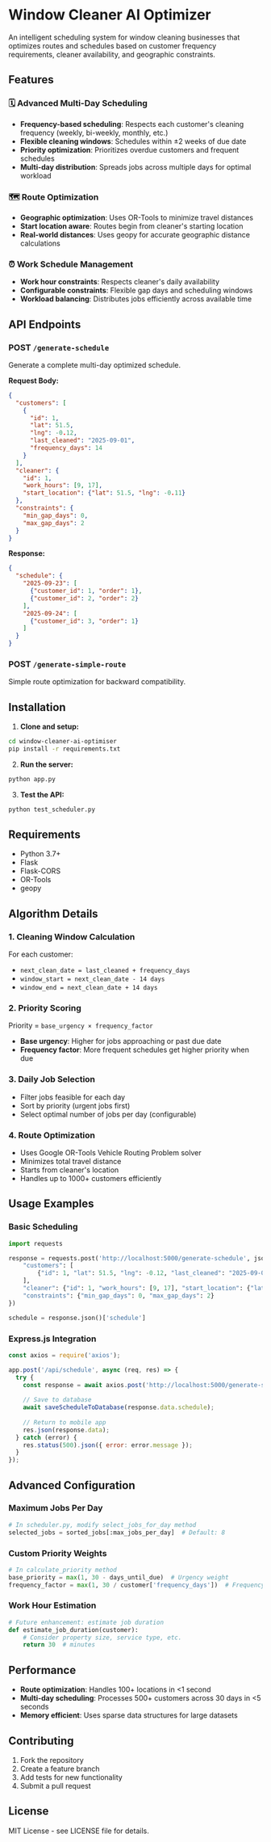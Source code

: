 # Window Cleaner AI Optimizer

An intelligent scheduling system for window cleaning businesses that optimizes routes and schedules based on customer frequency requirements, cleaner availability, and geographic constraints.

## Features

### 🗓️ Advanced Multi-Day Scheduling
- **Frequency-based scheduling**: Respects each customer's cleaning frequency (weekly, bi-weekly, monthly, etc.)
- **Flexible cleaning windows**: Schedules within ±2 weeks of due date
- **Priority optimization**: Prioritizes overdue customers and frequent schedules
- **Multi-day distribution**: Spreads jobs across multiple days for optimal workload

### 🗺️ Route Optimization
- **Geographic optimization**: Uses OR-Tools to minimize travel distances
- **Start location aware**: Routes begin from cleaner's starting location
- **Real-world distances**: Uses geopy for accurate geographic distance calculations

### ⏰ Work Schedule Management
- **Work hour constraints**: Respects cleaner's daily availability
- **Configurable constraints**: Flexible gap days and scheduling windows
- **Workload balancing**: Distributes jobs efficiently across available time

## API Endpoints

### POST `/generate-schedule`
Generate a complete multi-day optimized schedule.

**Request Body:**
```json
{
  "customers": [
    {
      "id": 1,
      "lat": 51.5,
      "lng": -0.12,
      "last_cleaned": "2025-09-01",
      "frequency_days": 14
    }
  ],
  "cleaner": {
    "id": 1,
    "work_hours": [9, 17],
    "start_location": {"lat": 51.5, "lng": -0.11}
  },
  "constraints": {
    "min_gap_days": 0,
    "max_gap_days": 2
  }
}
```

**Response:**
```json
{
  "schedule": {
    "2025-09-23": [
      {"customer_id": 1, "order": 1},
      {"customer_id": 2, "order": 2}
    ],
    "2025-09-24": [
      {"customer_id": 3, "order": 1}
    ]
  }
}
```

### POST `/generate-simple-route`
Simple route optimization for backward compatibility.

## Installation

1. **Clone and setup:**
```bash
cd window-cleaner-ai-optimiser
pip install -r requirements.txt
```

2. **Run the server:**
```bash
python app.py
```

3. **Test the API:**
```bash
python test_scheduler.py
```

## Requirements

- Python 3.7+
- Flask
- Flask-CORS
- OR-Tools
- geopy

## Algorithm Details

### 1. Cleaning Window Calculation
For each customer:
- `next_clean_date = last_cleaned + frequency_days`
- `window_start = next_clean_date - 14 days`
- `window_end = next_clean_date + 14 days`

### 2. Priority Scoring
Priority = `base_urgency × frequency_factor`
- **Base urgency**: Higher for jobs approaching or past due date
- **Frequency factor**: More frequent schedules get higher priority when due

### 3. Daily Job Selection
- Filter jobs feasible for each day
- Sort by priority (urgent jobs first)
- Select optimal number of jobs per day (configurable)

### 4. Route Optimization
- Uses Google OR-Tools Vehicle Routing Problem solver
- Minimizes total travel distance
- Starts from cleaner's location
- Handles up to 1000+ customers efficiently

## Usage Examples

### Basic Scheduling
```python
import requests

response = requests.post('http://localhost:5000/generate-schedule', json={
    "customers": [
        {"id": 1, "lat": 51.5, "lng": -0.12, "last_cleaned": "2025-09-01", "frequency_days": 14}
    ],
    "cleaner": {"id": 1, "work_hours": [9, 17], "start_location": {"lat": 51.5, "lng": -0.11}},
    "constraints": {"min_gap_days": 0, "max_gap_days": 2}
})

schedule = response.json()['schedule']
```

### Express.js Integration
```javascript
const axios = require('axios');

app.post('/api/schedule', async (req, res) => {
  try {
    const response = await axios.post('http://localhost:5000/generate-schedule', req.body);
    
    // Save to database
    await saveScheduleToDatabase(response.data.schedule);
    
    // Return to mobile app
    res.json(response.data);
  } catch (error) {
    res.status(500).json({ error: error.message });
  }
});
```

## Advanced Configuration

### Maximum Jobs Per Day
```python
# In scheduler.py, modify select_jobs_for_day method
selected_jobs = sorted_jobs[:max_jobs_per_day]  # Default: 8
```

### Custom Priority Weights
```python
# In calculate_priority method
base_priority = max(1, 30 - days_until_due)  # Urgency weight
frequency_factor = max(1, 30 / customer['frequency_days'])  # Frequency weight
```

### Work Hour Estimation
```python
# Future enhancement: estimate job duration
def estimate_job_duration(customer):
    # Consider property size, service type, etc.
    return 30  # minutes
```

## Performance

- **Route optimization**: Handles 100+ locations in <1 second
- **Multi-day scheduling**: Processes 500+ customers across 30 days in <5 seconds
- **Memory efficient**: Uses sparse data structures for large datasets

## Contributing

1. Fork the repository
2. Create a feature branch
3. Add tests for new functionality
4. Submit a pull request

## License

MIT License - see LICENSE file for details.
